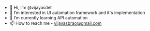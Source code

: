 - 👋 Hi, I’m @vijayasdet
- 👀 I’m interested in UI automation framework and it's implementation
- 🌱 I’m currently learning API automation
- 📫 How to reach me - vijayasbrao@gmail.com

<!---
vijayasdet/vijayasdet is a ✨ special ✨ repository because its `README.md` (this file) appears on your GitHub profile.
You can click the Preview link to take a look at your changes.
--->
